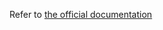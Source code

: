 Refer to [the official documentation](https://docs.microsoft.com/azure/devops/pipelines/get-started-yaml)

<!--
# Simple Yaml Builds

## Goals

- **Process follows code through branches**: History, diff, merge your build process including tasks!
- **Keep the spirit of simple builds that use yaml**:  The spirit is to define your language with key simple data points which derives an execution plan.  We do not want it to define an execution plan (our job) but just serialized in a different format.  If we do that, we're missing the point.
- **Easy intuitive format per language type**: Having a language type allows infered execution without having to tediously define everything. 
- **Consistent execution with web defined process**: Switching because you have a preference in yaml and code based process should lead to a consistent build.
- **Leverage heavy investment in tasks**: Multiple teams have been developing tasks for a few years.  We should leverage that effort while also providing the option to have all assets in source.
- **Execute Locally**: Should be able to execute and diagnose locally. (nice to have tool after main server impl)
- **Migrate to Yaml**: Adopt yaml.  Option in definition to create a yaml file.

## Non Goals

- **Round Trip**: We will not round trip the process and keep yaml and web edits in sync.  Pick how you want to work.

## Related Topics

[Tools](tools.md): Build and test yaml can define which toolset version to build with.  The language knows which tools has to work with. 

[Task Versions](preview.md): Yaml allows reference to task including major locked version.  In addition there will be an option to reference a task checked into source.

## Language Type and Execution

The key to being easy to use is the language.  Because of this context, much can be infered.

The current build system has a lower level job instruction format which describes the steps, the tasks, the variables which the agent uses to execute.  Yaml will offer the ability to describe higher level intent using the language to compile to a lower level job which the agent understands.  Because the language plugin understands that programming eco system, it knows how to infer what to execute based on declarative data.

In entries that are paths that end with .sln, .csproj, .sh, .cmd, .ps1, the base language handler knows to map that to the relevant task.

Finally, all yaml entries that fall through essentially map to the cmd line task.

Example:

```yaml

# a definition will be able to have multiple jobs
my build job:

  toolset: dotnet
 
  ## variables are merged and overlayed over variables defined in the web definition editor.
  variables:
    foo: bar
    baz: foo

  steps:
    
    # The dotnet toolset knows that cmdlines that first arg ends in ps1 means to inject a powershell task (defaults apply) 
    - src/ci/before.ps1 arg1 $(foo)
    - "src/ci/before with space.ps1" arg1 $(foo)

    # the dotnet language plugin also understands that "proj" maps to msbuild task
    # you can pass other inputs to the msbuild task
    # conditions supported
    - task: msbuild 
      condition: $(foo) -eq "bar"
      inputs: 
        path: src/mywebApp.csproj
        additonalArguments: /m      

    # if I need to specify other inputs for script tasks ...
    # always control option is an option
    - task: powershell
      always: $(foo) -eq "bar"
      inputs:
        path: src/ci/try.ps1 $(baz) "arg two"
        failOnStandardError: true

    # arbitrary tasks from the server can be invoked and optionally locked to a major version
    # based on the task.json metadata we know how to cast values from a string
    - task: MyCustomTask@2.x
      inputs:
        input1: input1 value
        input2: false

    # if it falls through all the special base project handlers, 
    # ends up with exec command line task
    - echo Hello World

  finally:
    # always run inferred from finally
    - src/ci/cleanup.ps1
```

## Checking in Task Assets to Source

Tasks can also be locked down to ensure all build assets can be:

  - Locked down
  - Repeatable (build a patch from an old branch)
  - Test all changes (tasks, scripts, ) and then merge 
  - Use a forked and modified version of an open source task

Tasks from source can be retrieved from the same repro (relative path in same repo) and external repos at a ref.   This offers complete control.

Example:

```yaml

# a definition will be able to have multiple jobs
my build job:

  ## Tasks
  tasks:
     myTaskRepo:
        type: git 
        location: http://somegitserver
        ref: refs/heads/mybranch

  ## specify language.
  toolset: Xcode
 
  ## variables are merged and overlayed over variables defined in the web definition editor.
  variables:
    foo: bar
    baz: foo

  steps:

    # this would use the servers installed xcode task locked to 2.x and the rest of defaults
    - task: XCode@2.x
      inputs:
        workspace: src/MyProject/My.xcworkspace    

    # This would look for the task checked into source (starts with /) relative to the root of the repo
    # other properties besides 'task' is mapped to an input 
    # SDK overwrides the highlevel property
    - task: /tasks/xcode
      inputs:
        actions: build
        SDK: $(SDK)
        workspace: src/MyProject/My.xcworkspace

    # This would look for the task checked into source (starts with /) relative to the root of the repo
    # cloned from myTaskRepo
    - task: /tasks/xcode @ myTaskRepo
      inputs:
        actions: build
        workspace: src/MyProject/My.xcworkspace      
```

## Testing Across Different Versions on Runtimes (using Installers and Tools)

Language plug-ins have associate [tool installers](tools.md).  The language plugin in this case (jsnode) has first class knowledge of node and npm and will ensure the proper version is installed and pre-pended to the path.

Variables can also be used to leverage the build service side matrix option.  This is very powerful since it offers a matrix option that runs build jobs in parallel.

```yaml
my build job:
  toolset: node
    # node language plugin knows it's so it will insert a node installer task.  So it knows nodejs element is a matrix.
    # We will have a set of 'Set xxx Runtime Version' tasks.  In this case 'Set Node Runtime Version' (think nvm)
    # Same for other runtimes like jvm, python, etc...
    # The server will create a job for each of this and add the 'Set Node Runtime Version' task first in the job with a value
    # The 'Set xxx Runtime Tasks' will use the tool installers feature above. 
    #   
    nodejs:
      - 0.12.7
      - 4.3.2

  # if steps do not exist the nodejs toolset plugin will npm install, npm test
  # you can specify
  steps:
    - task: npm
      inputs: 
        action: install

    - task: gulp

    - task: gulp
      inputs: 
        gulpfile: gulpfile.js
        action: test
```

## Common Utility Tasks

The base language plugin has first class knowledge of other common tasks such as copy and publish

```yaml
steps:

  # base language plugin knows it's
  - copy $(Build.SourcesDirectory) **/*.zip $(Build.ArtifactsDirectory) overwrite 

publish:
  # publish to a server drop
  - server $(Build.ArtifactsDirectory)/*.zip as AppZip
```

## Service Endpoints

## Docker

## CI Triggers

TODO.  CI only - defined in yaml.

## Build Definition

The build definition in the web still has to exist.  All reporting, queues and other items hang off it.

TODO define.  Basic gist...

- Checkin yaml under .vsts folder.  Only supported in git.
- Name should be ci-{name here}.yml for build rel-{name here}.yml for a release definition.    
- A build / release definition is created in vsts by {name here} used. 
- Process tab is replaced with monaco editor in place.  Can edit and save.  We should validate on save.  Not only valid yaml but valid per lang.
- Variables still exist.  Merged with yaml defined at queue time.

## Variables

TODO - define variables in yaml.  Merged with variables on definition.

## Demands

Define what it means for demands since the web designer no longer adds the relevant demands. 

I think language offers a good opportunity here.

## New Definition Wizard Integration

New definition templates can be provided in the box or user created from a definition.  

For the in the box templates we deliver, we will deliver yaml as the template.  When you create a user template from a definition it will be either a yaml or web edited definition.

If the definition template is backed by yaml, then when creating a definition from a template, we will offer the choice of whether you want a yaml or web edited process.  We can derive both from a yaml (higher level construct) but not go the other way and create yaml from the lower level step construct.
-->

